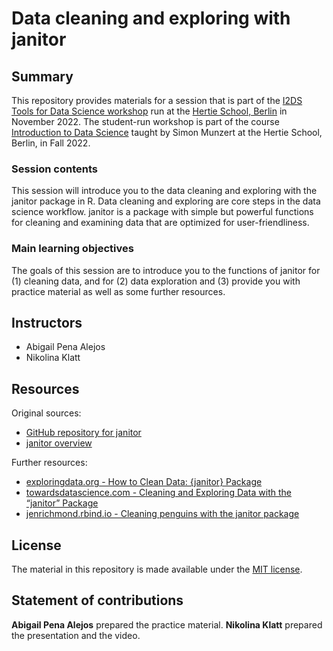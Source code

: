 # Data cleaning and exploring with janitor


## Summary

This repository provides materials for a session that is part of the [I2DS Tools for Data Science workshop](https://github.com/intro-to-data-science-22-workshop) run at the [Hertie School, Berlin](https://www.hertie-school.org/en/) in November 2022. The student-run workshop is part of the course [Introduction to Data Science](https://github.com/intro-to-data-science-22) taught by Simon Munzert at the Hertie School, Berlin, in Fall 2022.

### Session contents

This session will introduce you to the data cleaning and exploring with the janitor package in R. Data cleaning and exploring are core steps in the data science workflow. janitor is a package with simple but powerful functions for cleaning and examining data that are optimized for user-friendliness.

### Main learning objectives

The goals of this session are to introduce you to the functions of janitor for (1) cleaning data, and for (2) data exploration and (3) provide you with practice material as well as some further resources.

## Instructors

- Abigail Pena Alejos
- Nikolina Klatt

## Resources

Original sources:
-	[GitHub repository for janitor](https://github.com/sfirke/janitor)
- [janitor overview](https://sfirke.github.io/janitor/articles/janitor.html)

Further resources:
+ [exploringdata.org - How to Clean Data: {janitor} Package](https://www.exploringdata.org/post/how-to-clean-data-janitor-package/)
+ [towardsdatascience.com - Cleaning and Exploring Data with the “janitor” Package ](https://towardsdatascience.com/cleaning-and-exploring-data-with-the-janitor-package-ee4a3edf085e)
+ [jenrichmond.rbind.io - Cleaning penguins with the janitor package ](http://jenrichmond.rbind.io/post/digging-into-the-janitor-package/)

## License

The material in this repository is made available under the [MIT license](http://opensource.org/licenses/mit-license.php). 

## Statement of contributions

**Abigail Pena Alejos** prepared the practice material.
**Nikolina Klatt** prepared the presentation and the video.
